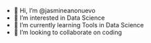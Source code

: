 - 👋 Hi, I’m @jasmineanonuevo
- 👀 I’m interested in Data Science
- 🌱 I’m currently learning Tools in Data Science
- 💞️ I’m looking to collaborate on coding

<!---
jasmineanonuevo/jasmineanonuevo is a ✨ special ✨ repository because its `README.md` (this file) appears on your GitHub profile.
You can click the Preview link to take a look at your changes.
--->
